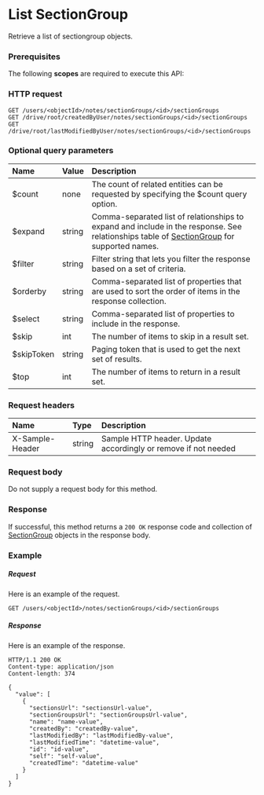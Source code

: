 # List SectionGroup

Retrieve a list of sectiongroup objects.
### Prerequisites
The following **scopes** are required to execute this API: 
### HTTP request
<!-- { "blockType": "ignored" } -->
```http
GET /users/<objectId>/notes/sectionGroups/<id>/sectionGroups
GET /drive/root/createdByUser/notes/sectionGroups/<id>/sectionGroups
GET /drive/root/lastModifiedByUser/notes/sectionGroups/<id>/sectionGroups
```
### Optional query parameters
|Name|Value|Description|
|:---------------|:--------|:-------|
|$count|none|The count of related entities can be requested by specifying the $count query option.|
|$expand|string|Comma-separated list of relationships to expand and include in the response. See relationships table of [SectionGroup](../resources/sectiongroup.md) for supported names. |
|$filter|string|Filter string that lets you filter the response based on a set of criteria.|
|$orderby|string|Comma-separated list of properties that are used to sort the order of items in the response collection.|
|$select|string|Comma-separated list of properties to include in the response.|
|$skip|int|The number of items to skip in a result set.|
|$skipToken|string|Paging token that is used to get the next set of results.|
|$top|int|The number of items to return in a result set.|

### Request headers
| Name       | Type | Description|
|:-----------|:------|:----------|
| X-Sample-Header  | string  | Sample HTTP header. Update accordingly or remove if not needed|

### Request body
Do not supply a request body for this method.
### Response
If successful, this method returns a `200 OK` response code and collection of [SectionGroup](../resources/sectiongroup.md) objects in the response body.
### Example
##### Request
Here is an example of the request.
<!-- {
  "blockType": "request",
  "name": "get_sectiongroups"
}-->
```http
GET /users/<objectId>/notes/sectionGroups/<id>/sectionGroups
```
##### Response
Here is an example of the response.
<!-- {
  "blockType": "response",
  "truncated": false,
  "@odata.type": "microsoft.graph.sectiongroup",
  "isCollection": true
} -->
```http
HTTP/1.1 200 OK
Content-type: application/json
Content-length: 374

{
  "value": [
    {
      "sectionsUrl": "sectionsUrl-value",
      "sectionGroupsUrl": "sectionGroupsUrl-value",
      "name": "name-value",
      "createdBy": "createdBy-value",
      "lastModifiedBy": "lastModifiedBy-value",
      "lastModifiedTime": "datetime-value",
      "id": "id-value",
      "self": "self-value",
      "createdTime": "datetime-value"
    }
  ]
}
```

<!-- uuid: 8fcb5dbc-d5aa-4681-8e31-b001d5168d79
2015-10-25 14:57:30 UTC -->
<!-- {
  "type": "#page.annotation",
  "description": "List SectionGroup",
  "keywords": "",
  "section": "documentation",
  "tocPath": ""
}-->